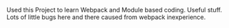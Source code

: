 Used this Project to learn Webpack and Module based coding. Useful stuff. Lots of little bugs here and there caused from webpack inexperience. 
